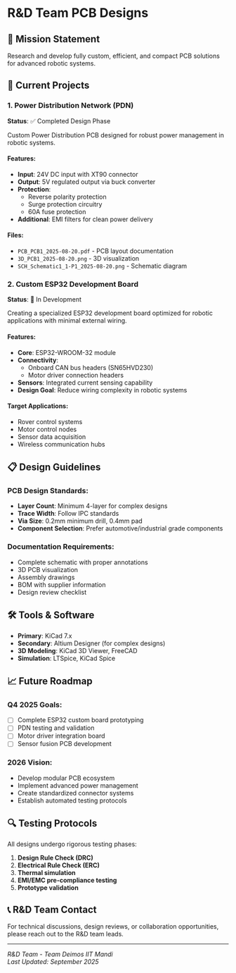 # R&D Team PCB Designs

## 🔬 Mission Statement
Research and develop fully custom, efficient, and compact PCB solutions for advanced robotic systems.

## 🚀 Current Projects

### 1. Power Distribution Network (PDN)
**Status**: ✅ Completed Design Phase

Custom Power Distribution PCB designed for robust power management in robotic systems.

#### Features:
- **Input**: 24V DC input with XT90 connector
- **Output**: 5V regulated output via buck converter
- **Protection**: 
  - Reverse polarity protection
  - Surge protection circuitry
  - 60A fuse protection
- **Additional**: EMI filters for clean power delivery

#### Files:
- `PCB_PCB1_2025-08-20.pdf` - PCB layout documentation
- `3D_PCB1_2025-08-20.png` - 3D visualization
- `SCH_Schematic1_1-P1_2025-08-20.png` - Schematic diagram

### 2. Custom ESP32 Development Board
**Status**: 🔄 In Development

Creating a specialized ESP32 development board optimized for robotic applications with minimal external wiring.

#### Features:
- **Core**: ESP32-WROOM-32 module
- **Connectivity**: 
  - Onboard CAN bus headers (SN65HVD230)
  - Motor driver connection headers
- **Sensors**: Integrated current sensing capability
- **Design Goal**: Reduce wiring complexity in robotic systems

#### Target Applications:
- Rover control systems
- Motor control nodes
- Sensor data acquisition
- Wireless communication hubs

## 📋 Design Guidelines

### PCB Design Standards:
- **Layer Count**: Minimum 4-layer for complex designs
- **Trace Width**: Follow IPC standards
- **Via Size**: 0.2mm minimum drill, 0.4mm pad
- **Component Selection**: Prefer automotive/industrial grade components

### Documentation Requirements:
- Complete schematic with proper annotations
- 3D PCB visualization
- Assembly drawings
- BOM with supplier information
- Design review checklist

## 🛠️ Tools & Software

- **Primary**: KiCad 7.x
- **Secondary**: Altium Designer (for complex designs)
- **3D Modeling**: KiCad 3D Viewer, FreeCAD
- **Simulation**: LTSpice, KiCad Spice

## 📈 Future Roadmap

### Q4 2025 Goals:
- [ ] Complete ESP32 custom board prototyping
- [ ] PDN testing and validation
- [ ] Motor driver integration board
- [ ] Sensor fusion PCB development

### 2026 Vision:
- Develop modular PCB ecosystem
- Implement advanced power management
- Create standardized connector systems
- Establish automated testing protocols

## 🔍 Testing Protocols

All designs undergo rigorous testing phases:
1. **Design Rule Check (DRC)**
2. **Electrical Rule Check (ERC)**
3. **Thermal simulation**
4. **EMI/EMC pre-compliance testing**
5. **Prototype validation**

## 📞 R&D Team Contact

For technical discussions, design reviews, or collaboration opportunities, please reach out to the R&D team leads.

---

*R&D Team - Team Deimos IIT Mandi*  
*Last Updated: September 2025*
